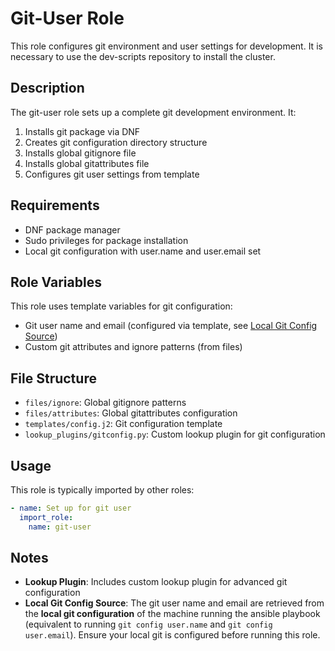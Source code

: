 # Git-User Role

This role configures git environment and user settings for development. It is necessary to use the dev-scripts repository to install the cluster.

## Description

The git-user role sets up a complete git development environment. It:

1. Installs git package via DNF
2. Creates git configuration directory structure
3. Installs global gitignore file
4. Installs global gitattributes file
5. Configures git user settings from template

## Requirements

- DNF package manager
- Sudo privileges for package installation
- Local git configuration with user.name and user.email set

## Role Variables

This role uses template variables for git configuration:
- Git user name and email (configured via template, see [Local Git Config Source](#notes))
- Custom git attributes and ignore patterns (from files)

## File Structure

- `files/ignore`: Global gitignore patterns
- `files/attributes`: Global gitattributes configuration
- `templates/config.j2`: Git configuration template
- `lookup_plugins/gitconfig.py`: Custom lookup plugin for git configuration

## Usage

This role is typically imported by other roles:

```yaml
- name: Set up for git user
  import_role:
    name: git-user
```

## Notes

- **Lookup Plugin**: Includes custom lookup plugin for advanced git configuration
- **Local Git Config Source**: The git user name and email are retrieved from the **local git configuration** of the machine running the ansible playbook (equivalent to running `git config user.name` and `git config user.email`). Ensure your local git is configured before running this role. 